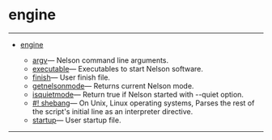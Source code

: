 <!DOCTYPE html PUBLIC "-//W3C//DTD XHTML 1.0 Strict//EN"
"http://www.w3.org/TR/xhtml1/DTD/xhtml1-strict.dtd">
<head>
<html xmlns = "http://www.w3.org/1999/xhtml">
<meta name="generator" content=
"HTML Generated by Nelson"/>
<title>engine</title>
</head>

<body>
<body>
<h1 class = "refname">engine</h1>
<hr/>

<div>
<ul>
<li><a href = "chapter_engine.md" class = "chapter">engine</a></li>
<ul class = "list-chapter">
<li><a href = argv.md class = "refentry">argv</a>&mdash; <span class = "refentry-description">Nelson command line arguments.</span></li>
<li><a href = executable.md class = "refentry">executable</a>&mdash; <span class = "refentry-description">Executables to start Nelson software.</span></li>
<li><a href = finish.md class = "refentry">finish</a>&mdash; <span class = "refentry-description">User finish file.</span></li>
<li><a href = getnelsonmode.md class = "refentry">getnelsonmode</a>&mdash; <span class = "refentry-description">Returns current Nelson mode.</span></li>
<li><a href = isquietmode.md class = "refentry">isquietmode</a>&mdash; <span class = "refentry-description">Return true if Nelson started with --quiet option.</span></li>
<li><a href = shebang.md class = "refentry">#! shebang</a>&mdash; <span class = "refentry-description">On Unix, Linux operating systems, Parses the rest of the script's initial line as an interpreter directive.</span></li>
<li><a href = startup.md class = "refentry">startup</a>&mdash; <span class = "refentry-description">User startup file.</span></li>
</ul>
</ul>
</div>
<hr/>

</body>
</html>

